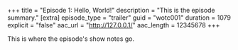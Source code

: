 +++
title = "Episode 1: Hello, World!"
description = "This is the episode summary."
[extra]
episode_type = "trailer"
guid = "wotc001"
duration = 1079
explicit = "false"
aac_url = "http://127.0.0.1/"
aac_length = 12345678
+++

This is where the episode's show notes go.
